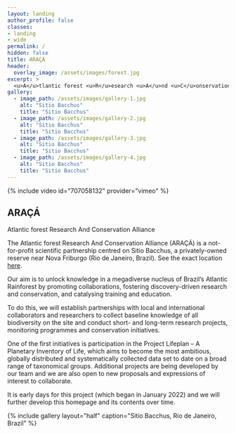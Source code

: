 ```yaml
---
layout: landing
author_profile: false
classes:
- landing
- wide
permalink: /
hidden: false
title: ARAÇÁ
header:
  overlay_image: /assets/images/forest.jpg
excerpt: >
  <u>A</u>tlantic forest <u>R</u>esearch <u>A</u>nd <u>C</u>onservation <u>A</u>lliance
gallery:
  - image_path: /assets/images/gallery-1.jpg
    alt: "Sitio Bacchus"
    title: "Sitio Bacchus"
  - image_path: /assets/images/gallery-2.jpg
    alt: "Sitio Bacchus"
    title: "Sitio Bacchus"
  - image_path: /assets/images/gallery-3.jpg
    alt: "Sitio Bacchus"
    title: "Sitio Bacchus"
  - image_path: /assets/images/gallery-4.jpg
    alt: "Sitio Bacchus"
    title: "Sitio Bacchus"
---
```


{% include video id="707058132" provider="vimeo" %}

## ARAÇÁ
Atlantic forest Research And Conservation Alliance

The Atlantic forest Research And Conservation Alliance (ARAÇÁ) is a not-for-profit scientific partnership centred on Sitio Bacchus, a privately-owned reserve near Nova Friburgo (Rio de Janeiro, Brazil). See the exact location [here](https://goo.gl/maps/MCzsNeSG9M63zWpN9).

Our aim is to unlock knowledge in a megadiverse nucleus of Brazil’s Atlantic Rainforest by promoting collaborations, fostering discovery-driven research and conservation, and catalysing training and education. 

To do this, we will establish partnerships with local and international collaborators and researchers to collect baseline knowledge of all biodiversity on the site and conduct short- and long-term research projects, monitoring programmes and conservation initiatives. 

One of the first initiatives is participation in the Project Lifeplan – A Planetary Inventory of Life, which aims to become the most ambitious, globally distributed and systematically collected data set to date on a broad range of taxonomical groups. Additional projects are being developed by our team and we are also open to new proposals and expressions of interest to collaborate. 

It is early days for this project (which began in January 2022) and we will further develop this homepage and its contents over time. 

{% include gallery layout="half" caption="Sitio Bacchus, Rio de Janeiro, Brazil" %}